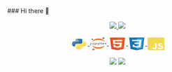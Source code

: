 <header>
  <link rel="stylesheet" href="https://cdn.jsdelivr.net/gh/devicons/devicon@latest/devicon.min.css">
</header>
### Hi there 👋

<!--
**egoliveira1/egoliveira1** is a ✨ _special_ ✨ repository because its `README.md` (this file) appears on your GitHub profile.

Here are some ideas to get you started:

- 🔭 I’m currently working on ...
- 🌱 I’m currently learning ...
- 👯 I’m looking to collaborate on ...
- 🤔 I’m looking for help with ...
- 💬 Ask me about ...
- 📫 How to reach me: ...
- 😄 Pronouns: ...
- ⚡ Fun fact: ...
-->

<div style="display: inline_block", align = 'center'><br>
  <a href="https://github.com/egoliveira1">
  <img height="150em" src="https://github-readme-stats.vercel.app/api?username=egoliveira1&show_icons=true&theme=dark&include_all_commits=true&count_private=true"/>
  <img height="150em" src="https://github-readme-stats.vercel.app/api/top-langs/?username=egoliveira1&layout=compact&langs_count=7&theme=dark"/>
</div>
<div style="display: inline_block", align = 'center'><br>
  <img align="center" alt="EGO-Python" height="30" width="40" src="https://raw.githubusercontent.com/devicons/devicon/master/icons/python/python-original.svg">
  <img align="center" alt="EGO-Jupyter" height="30" width="40" src="https://raw.githubusercontent.com/devicons/devicon/9f4f5cdb393299a81125eb5127929ea7bfe42889/icons/jupyter/jupyter-original-wordmark.svg">
  <img align="center" alt="EGO-HTML" height="30" width="40" src="https://raw.githubusercontent.com/devicons/devicon/master/icons/html5/html5-original.svg">
  <img align="center" alt="EGO-CSS" height="30" width="40" src="https://raw.githubusercontent.com/devicons/devicon/master/icons/css3/css3-original.svg">
  <img align="center" alt="EGO-Js" height="30" width="40" src="https://raw.githubusercontent.com/devicons/devicon/master/icons/javascript/javascript-plain.svg">
</div>
<div style="display: inline_block", align = 'center'><br>
  <a href = "mailto:eron.oliveira@gmail.com"><img src="https://img.shields.io/badge/Gmail-D14836?style=for-the-badge&logo=gmail&logoColor=white" target="_blank"></a>
  <a href="https://www.linkedin.com/in/erongomesdeoliveira/" target="_blank"><img src="https://img.shields.io/badge/-LinkedIn-%230077B5?style=for-the-badge&logo=linkedin&logoColor=white" target="_blank"></a> 
</div>
